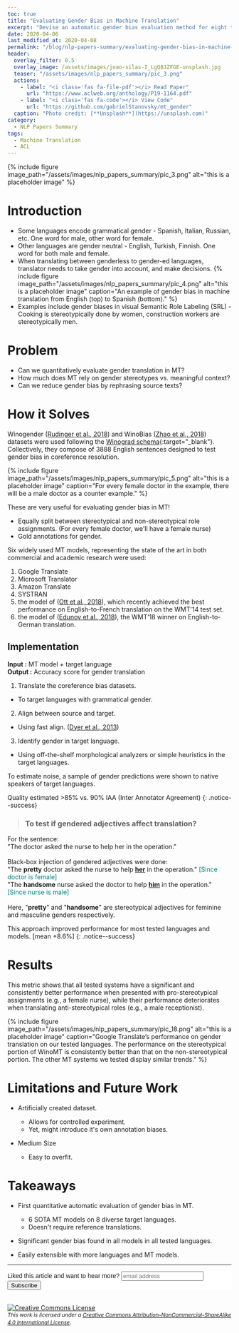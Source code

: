 ```yaml
---
toc: true
title: "Evaluating Gender Bias in Machine Translation"
excerpt: "Devise an automatic gender bias evaluation method for eight target languages with grammatical gender, based on morphological analysis."
date: 2020-04-06
last_modified_at: 2020-04-08
permalink: "/blog/nlp-papers-summary/evaluating-gender-bias-in-machine-translation/"
header:
  overlay_filter: 0.5
  overlay_image: /assets/images/joao-silas-I_LgQ8JZFGE-unsplash.jpg
  teaser: "/assets/images/nlp_papers_summary/pic_3.png"
  actions:
    - label: "<i class='fas fa-file-pdf'></i> Read Paper"
      url: "https://www.aclweb.org/anthology/P19-1164.pdf"  
    - label: "<i class='fas fa-code'></i> View Code"
      url: "https://github.com/gabrielStanovsky/mt_gender"  
  caption: "Photo credit: [**Unsplash**](https://unsplash.com)"
category: 
  - NLP Papers Summary
tags:
  - Machine Translation
  - ACL   
---
```

{% include figure image_path="/assets/images/nlp_papers_summary/pic_3.png"
 alt="this is a placeholder image" %}

# Introduction
* Some languages encode grammatical gender - Spanish, Italian, Russian, etc. One word for male, other word for female.
* Other languages are gender neutral - English, Turkish, Finnish. One word for both male and female.
* When translating between genderless to gender-ed languages, translator needs to take gender into account, and make decisions.
{% include figure image_path="/assets/images/nlp_papers_summary/pic_4.png"
 alt="this is a placeholder image" 
 caption="An example of gender bias in machine translation from English (top) to Spanish (bottom)." %}
* Examples include gender biases in visual Semantic Role Labeling (SRL) - Cooking is stereotypically done by women, construction workers are stereotypically men. 

# Problem
* Can we quantitatively evaluate gender translation in MT?
* How much does MT rely on gender stereotypes vs. meaningful context?
* Can we reduce gender bias by rephrasing source texts?

# How it Solves
Winogender ([Rudinger et al., 2018](https://www.aclweb.org/anthology/N18-2002.pdf])) and 
WinoBias ([Zhao et al., 2018](https://www.aclweb.org/anthology/N18-2003.pdf])) datasets were used 
following the [Winograd schema](https://www.aaai.org/ocs/index.php/SSS/SSS11/paper/viewFile/2502/2964){:target="_blank"}. 
Collectively, they compose of 3888 English sentences designed to test gender bias in coreference resolution.

{% include figure image_path="/assets/images/nlp_papers_summary/pic_5.png"
 alt="this is a placeholder image" 
 caption="For every female doctor in the example, there will be a male doctor as a counter example." %}
 
These are very useful for evaluating gender bias in MT!
 * Equally split between stereotypical and non-stereotypical role assignments. (For every female doctor, we'll have a 
 female nurse)
 * Gold annotations for gender.
 
Six widely used MT models, representing the state of the art in both commercial and academic research
were used:
1. Google Translate
2. Microsoft Translator
3. Amazon Translate
4. SYSTRAN 
5. the model of ([Ott et al., 2018](https://www.aclweb.org/anthology/W18-6301.pdf)), which recently achieved the best performance on English-to-French
translation on the WMT'14 test set.
6. the model of ([Edunov et al., 2018](https://www.aclweb.org/anthology/D18-1045.pdf)), the WMT’18 winner on English-to-German translation. 
  
## Implementation
**Input :** MT model + target language<br>
**Output :** Accuracy score for gender translation

1. Translate the coreference bias datasets.
  * To target languages with grammatical gender.
 
2. Align between source and target.
  * Using fast align. ([Dyer et al., 2013](https://www.aclweb.org/anthology/N13-1073.pdf))
 
 3. Identify gender in target language.
  * Using off-the-shelf morphological analyzers or simple heuristics in the target languages.

To estimate noise, a sample of gender predictions were shown to native speakers of target languages.

Quality estimated >85% vs. 90% IAA (Inter Annotator Agreement)
{: .notice--success} 

> ### To test if gendered adjectives affect translation?
For the sentence:<br>
"The doctor asked the nurse to help her in the operation."<br><br>
Black-box injection of gendered adjectives were done:<br>
"The **pretty** doctor asked the nurse to help **<u>her</u>** in the operation."
<span style='color:teal'>[Since doctor is female]</span><br>
"The **handsome** nurse asked the doctor to help **<u>him</u>** in the operation."
<span style='color:teal'>[Since nurse is male]</span><br><br>
Here, "**pretty**" and "**handsome**" are stereotypical adjectives for feminine and masculine genders respectively.

This approach improved performance for most tested languages and models. [mean +8.6%]
{: .notice--success} 

# Results
This metric shows that all tested systems have a significant and consistently better performance when presented with pro-stereotypical
assignments (e.g., a female nurse), while their
performance deteriorates when translating anti-stereotypical roles (e.g., a male receptionist).

{% include figure image_path="/assets/images/nlp_papers_summary/pic_18.png"
 alt="this is a placeholder image" 
 caption="Google Translate’s performance on gender translation on our tested languages. The performance on the
stereotypical portion of WinoMT is consistently better than that on the non-stereotypical portion. The other MT
systems we tested display similar trends." %}

 
# Limitations and Future Work
* Artificially created dataset.
  * Allows for controlled experiment.
  * Yet, might introduce it's own annotation biases.
 
* Medium Size 
  * Easy to overfit.
 
# Takeaways
* First quantitative automatic evaluation of gender bias in MT.
  * 6 SOTA MT models on 8 diverse target languages.
  * Doesn't require reference translations.
  
* Significant gender bias found in all models in all tested languages.
* Easily extensible with more languages and MT models.


---
<!-- Begin Mailchimp Signup Form -->
<link href="//cdn-images.mailchimp.com/embedcode/horizontal-slim-10_7.css" rel="stylesheet" type="text/css">
<style type="text/css">
	#mc_embed_signup{background:#fff; clear:left; font:14px Helvetica,Arial,sans-serif; width:100%;}
	/* Add your own Mailchimp form style overrides in your site stylesheet or in this style block.
	   We recommend moving this block and the preceding CSS link to the HEAD of your HTML file. */
</style>
<div id="mc_embed_signup">
<form action="https://github.us19.list-manage.com/subscribe/post?u=011e5e92fe856b3d318b414ad&amp;id=f8ae890e5c" method="post" id="mc-embedded-subscribe-form" name="mc-embedded-subscribe-form" class="validate" target="_blank" novalidate>
    <div id="mc_embed_signup_scroll">
	<label for="mce-EMAIL">Liked this article and want to hear more?</label>
	<input type="email" value="" name="EMAIL" class="email" id="mce-EMAIL" placeholder="email address" required>
    <!-- real people should not fill this in and expect good things - do not remove this or risk form bot signups-->
    <div style="position: absolute; left: -5000px;" aria-hidden="true"><input type="text" name="b_92fe86c389878585bc87837e8_50543deff9" tabindex="-1" value=""></div>
    <div class="clear"><input type="submit" value="Subscribe" name="subscribe" id="mc-embedded-subscribe" class="button"></div>
    </div>
</form>
</div>
<!--End mc_embed_signup-->
<br>
<a rel="license" href="http://creativecommons.org/licenses/by-nc-sa/4.0/"><img alt="Creative Commons License" style="border-width:0" src="https://i.creativecommons.org/l/by-nc-sa/4.0/88x31.png" /></a><br /><i style="font-size:12px">This work is licensed under a </i><a rel="license" href="http://creativecommons.org/licenses/by-nc-sa/4.0/"><i style="font-size:12px">Creative Commons Attribution-NonCommercial-ShareAlike 4.0 International License</i></a>.
